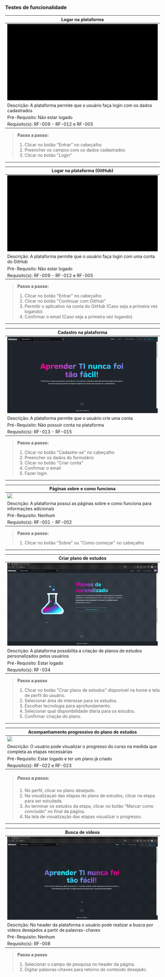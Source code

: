### Testes de funcionalidade

| Logar na plataforma                                                               |
| --------------------------------------------------------------------------------- |
| ![](./gifs/LoginUser.gif)                                                         |
| Descrição: A plataforma permite que o usuário faça login com os dados cadastrados |
| Pré-Requisito: Não estar logado                                                   |
| Requisito(s): RF-009 - RF-012 e RF-005                                            |

> **Passo a passo:**
>
> 1. Clicar no botão "Entrar" no cabeçalho
> 2. Preencher os campos com os dados cadastrados
> 3. Clicar no botão "Login"

---

| Logar na plataforma (GitHub)                                                     |
| -------------------------------------------------------------------------------- |
| ![](./gifs/LoginGit.gif)                                                         |
| Descrição: A plataforma permite que o usuário faça login com uma conta do GitHub |
| Pré-Requisito: Não estar logado                                                  |
| Requisito(s): RF-009 - RF-012 e RF-005                                           |

> **Passo a passo:**
>
> 1. Clicar no botão "Entrar" no cabeçalho
> 2. Clicar no botão "Continuar com GitHub"
> 3. Permitir o aplicativo na conta do GitHub (Caso seja a primeira vez logando)
> 4. Confirmar o email (Caso seja a primeira vez logando)

---

| Cadastro na plataforma                                       |
| ------------------------------------------------------------ |
| ![](./gifs/Cadastro.gif)                                     |
| Descrição: A plataforma permite que o usuário crie uma conta |
| Pré-Requisito: Não possuir conta na plataforma               |
| Requisito(s): RF-013 - RF-015                                |

> **Passo a passo:**
>
> 1. Clicar no botão "Cadastre-se" no cabeçalho
> 2. Preencher os dados do formulário
> 3. Clicar no botão "Criar conta"
> 4. Confirmar o email
> 5. Fazer login

---

| Páginas sobre e como funciona                                                               |
| ------------------------------------------------------------------------------------------- |
| ![](./gifs/about_how.gif)                                                                   |
| Descrição: A plataforma possui as páginas sobre e como funciona para informações adicionais |
| Pré-Requisito: Nenhum                                                                       |
| Requisito(s): RF-001 - RF-002                                                               |

> **Passo a passo:**
>
> 1. Clicar no botão "Sobre" ou "Como começar" no cabeçalho

---

| Criar plano de estudos                                                              |
| --------------------------------------------------------------------------------- |
| ![](./gifs/create_plan.gif)                                                                    |
| Descrição: A plataforma possibilita a criação de planos de estudos personalizados pelos usuários |
| Pré-Requisito: Estar logado                                                   |
| Requisito(s): RF-034                                      |

> **Passo a passo**                                                               
> 1. Clicar no botão "Criar plano de estudos" disponível na home e tela de perfil do usuário.
> 2. Selecionar área de interesse para os estudos.
> 3. Escolher tecnologia para aprofundamento.
> 4. Selecionar qual disponibilidade diária para os estudos.
> 5. Confirmar criação do plano.

---

| Acompanhamento progressivo do plano de estudos                                                     |
| --------------------------------------------------------------------------------- |
| ![](./gifs/plan_view.gif)                                                                    |
| Descrição: O usuário pode visualizar o progresso do curso na medida que completa as etapas necessárias |
| Pré-Requisito: Estar logado e ter um plano já criado                                                 |
| Requisito(s): RF-022 e RF-023                                     |


> ##### Passo a passo:                                                                    
>   1. No perfil, clicar no plano desejado.
>   2. Na visualizaçaõ das etapas do plano de estudos, clicar na etapa para ser estudada.
>   3. Ao terminar os estudos da etapa, clicar no botão "Marcar como concluído" no final da página.
>   4. Na tela de visualização das etapas visualizar o progresso.
>

---

| Busca de videos                                                         |
| --------------------------------------------------------------------------------- |
| ![](./gifs/search.gif)                                                                    |
| Descrição: No header da plataforma o usuário pode realizar a busca por videos desejados a partir de  palavras-chaves |
| Pré-Requisito: Nenhum                                                 |
| Requisito(s): RF-008                                      |

> **Passo a passo**                                                                
>   1. Selecionar o campo de pesquisa no header da página. 
>   2. Digitar palavras-chaves para retorno do conteúdo desejado.
